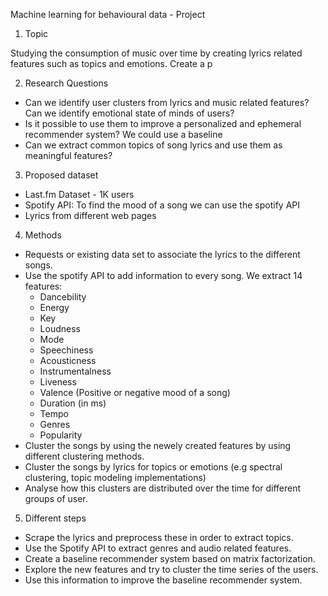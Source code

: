 Machine learning for behavioural data - Project

1. Topic

Studying the consumption of music over time by creating lyrics related features such as topics and emotions. Create a p

2. Research Questions

- Can we identify user clusters from lyrics and music related features? Can we identify emotional state of minds of users?
- Is it possible to use them to improve a personalized and ephemeral recommender system? We could use a baseline 
- Can we extract common topics of song lyrics and use them as meaningful features?

3. Proposed dataset
- Last.fm Dataset - 1K users
- Spotify API: To find the mood of a song we can use the spotify API
- Lyrics from different web pages

4. Methods

- Requests or existing data set to associate the lyrics to the different songs.
- Use the spotify API to add information to every song. We extract 14 features:
  - Dancebility
  - Energy
  - Key
  - Loudness
  - Mode
  - Speechiness
  - Acousticness
  - Instrumentalness
  - Liveness
  - Valence (Positive or negative mood of a song)
  - Duration (in ms)
  - Tempo
  - Genres
  - Popularity
- Cluster the songs by using the newely created features by using different clustering methods.
- Cluster the songs by lyrics for topics or emotions (e.g spectral clustering, topic
modeling implementations)
- Analyse how this clusters are distributed over the time for different groups of user.

5. Different steps
- Scrape the lyrics and preprocess these in order to extract topics.
- Use the Spotify API to extract genres and audio related features.
- Create a baseline recommender system based on matrix factorization.
- Explore the new features and try to cluster the time series of the users.
- Use this information to improve the baseline recommender system.

